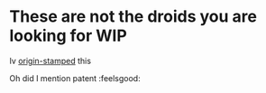 # These are not the droids you are looking for WIP

Iv [origin-stamped](https://app.originstamp.org/home) this

Oh did I mention patent :feelsgood:
